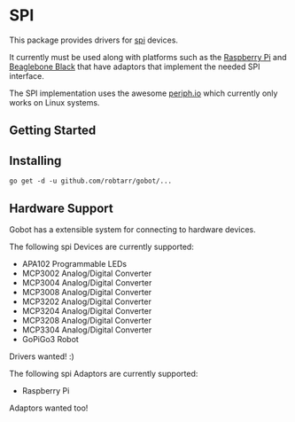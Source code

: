 # SPI

This package provides drivers for [spi](https://en.wikipedia.org/wiki/Serial_Peripheral_Interface_Bus) devices. 

It currently must be used along with platforms such as the [Raspberry Pi](https://gobot.io/documentation/platforms/raspi) and [Beaglebone Black](https://gobot.io/documentation/platforms/beaglebone) that have adaptors that implement the needed SPI interface. 

The SPI implementation uses the awesome [periph.io](https://periph.io/) which currently only works on Linux systems.

## Getting Started

## Installing
```
go get -d -u github.com/robtarr/gobot/...
```

## Hardware Support
Gobot has a extensible system for connecting to hardware devices. 

The following spi Devices are currently supported:

- APA102 Programmable LEDs
- MCP3002 Analog/Digital Converter
- MCP3004 Analog/Digital Converter
- MCP3008 Analog/Digital Converter
- MCP3202 Analog/Digital Converter
- MCP3204 Analog/Digital Converter
- MCP3208 Analog/Digital Converter
- MCP3304 Analog/Digital Converter
- GoPiGo3 Robot

Drivers wanted! :)

The following spi Adaptors are currently supported:

- Raspberry Pi

Adaptors wanted too!
